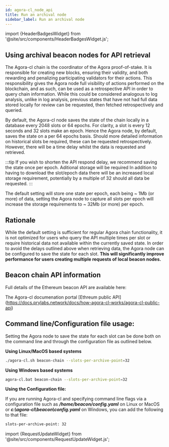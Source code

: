 ```yaml
---
id: agora-cl_node_api
title: Run an archival node
sidebar_label: Run an archival node
---
```


import {HeaderBadgesWidget} from '@site/src/components/HeaderBadgesWidget.js';

<HeaderBadgesWidget />

## Using archival beacon nodes for API retrieval

The Agora-cl chain is the coordinator of the Agora proof-of-stake. It is responsible for creating new blocks, ensuring their validity, and both rewarding and penalizing participating validators for their actions. This responsibility gives the Agora node full visibility of actions performed on the blockchain, and as such, can be used as a retrospective API in order to query chain information. While this could be considered analogous to log analysis, unlike in log analysis, previous states that have not had full data stored locally for review can be requested, then fetched retrospectively and queried.

By default, the Agora-cl node saves the state of the chain locally in a database every 2048 slots or 64 epochs. For clarity, a slot is every 12 seconds and 32 slots make an epoch. Hence the Agora node, by default, saves the state on a per 64 epochs basis. Should more detailed information on historical slots be required, these can be requested retrospectively. However, there will be a time delay whilst the data is requested and retrieved.

:::tip If you wish to shorten the API respond delay, we recommend saving the state once per epoch. Aditional storage will be required
In addition to having to download the slot/epoch data there will be an increased local storage requirement, potentially by a multiple of 32 should all data be requested.
:::

The default setting will store one state per epoch, each being ~ 1Mb (or more) of data, setting the Agora node to capture all slots per epoch will increase the storage requirements to ~ 32Mb (or more) per epoch.

## Rationale

While the default setting is sufficient for regular Agora chain functionality, it is not optimized for users who query the API multiple times per slot or require historical data not available within the currently saved state. In order to avoid the delays outlined above when retrieving data, the Agora node can be configured to save the state for each slot. **This will significantly improve performance for users creating multiple requests of local beacon nodes.**

## Beacon chain API information

Full details of the Ethereum beacon API are available here:

The Agora-cl documenation portal [Ethreum public API] (https://docs.prylabs.network/docs/how-agora-cl-works/agora-cl-public-api)

## Command line/Configuration file usage:

Setting the Agora node to save the state for each slot can be done both on the command line and through the configuration file as outlined below.


**Using Linux/MacOS based systems**

```sh
./agora-cl.sh beacon-chain --slots-per-archive-point=32
```

**Using Windows based systems**

```sh
agora-cl.bat beacon-chain --slots-per-archive-point=32
```
**Using the Configuration file:**

If you are running Agora-cl and specifying command line flags via a configuration file such as ***/home/beacon/config.yaml*** on Linux or MacOS or ***c:\agora-cl\beacon\config.yaml*** on Windows, you can add the following to that file:

```sh
slots-per-archive-point: 32
```

import {RequestUpdateWidget} from '@site/src/components/RequestUpdateWidget.js';

<RequestUpdateWidget />
